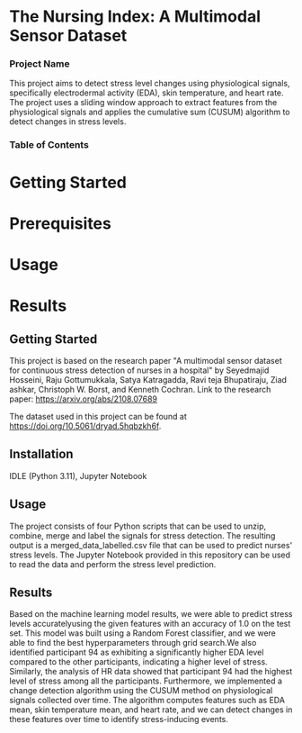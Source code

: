 # The Nursing Index: A Multimodal Sensor Dataset

### Project Name
This project aims to detect stress level changes using physiological signals, specifically electrodermal activity (EDA), skin temperature, and heart rate. The project uses a sliding window approach to extract features from the physiological signals and applies the cumulative sum (CUSUM) algorithm to detect changes in stress levels.

### Table of Contents
# Getting Started
# Prerequisites
# Usage
# Results

## Getting Started
This project is based on the research paper "A multimodal sensor dataset for continuous stress detection of nurses in a hospital" by Seyedmajid Hosseini, Raju Gottumukkala, Satya Katragadda, Ravi teja Bhupatiraju, Ziad ashkar, Christoph W. Borst, and Kenneth Cochran. 
Link to the research paper: https://arxiv.org/abs/2108.07689

The dataset used in this project can be found at https://doi.org/10.5061/dryad.5hqbzkh6f.

## Installation
IDLE (Python 3.11), Jupyter Notebook

## Usage

The project consists of four Python scripts that can be used to unzip, combine, merge and label the signals for stress detection. The resulting output is a merged_data_labelled.csv file that can be used to predict nurses' stress levels. The Jupyter Notebook provided in this repository can be used to read the data and perform the stress level prediction.

## Results
Based on the machine learning model results, we were able to predict stress levels accuratelyusing the given features with an accuracy of 1.0 on the test set. This model was built using a Random Forest classifier, and we were able to find the best hyperparameters through grid search.We also identified participant 94 as exhibiting a significantly higher EDA level compared to the other participants, indicating a higher level of stress. Similarly, the analysis of HR data showed that participant 94 had the highest level of stress among all the participants. Furthermore, we implemented a change detection algorithm using the CUSUM method on  physiological signals collected over time. The algorithm computes features such as EDA mean, skin temperature mean, and heart rate, and we can detect changes in these features over time to identify stress-inducing events.
